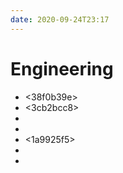 ```yaml
---
date: 2020-09-24T23:17
---
```


# Engineering

- <38f0b39e>
- <3cb2bcc8>
- <c03ab52f>
- <c9da2f2a>
- <1a9925f5>
- <eec8a88f>
- <cab3b887>
